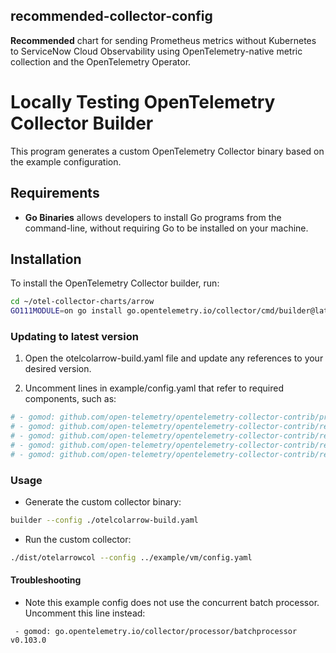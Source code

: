 ## recommended-collector-config

**Recommended** chart for sending Prometheus metrics without Kubernetes to ServiceNow Cloud Observability using OpenTelemetry-native metric collection and the OpenTelemetry Operator.

# Locally Testing OpenTelemetry Collector Builder

This program generates a custom OpenTelemetry Collector binary based on the example configuration.

## Requirements

- **Go Binaries** allows developers to install Go programs from the command-line, without requiring Go to be installed on your machine.

## Installation

To install the OpenTelemetry Collector builder, run:

```bash
cd ~/otel-collector-charts/arrow
GO111MODULE=on go install go.opentelemetry.io/collector/cmd/builder@latest
```

### Updating to latest version

1. Open the otelcolarrow-build.yaml file and update any references to your desired version.

2. Uncomment lines in example/config.yaml that refer to required components, such as:

```yaml
# - gomod: github.com/open-telemetry/opentelemetry-collector-contrib/processor/attributesprocessor v0.103.0
# - gomod: github.com/open-telemetry/opentelemetry-collector-contrib/receiver/prometheusreceiver v0.103.0
# - gomod: github.com/open-telemetry/opentelemetry-collector-contrib/receiver/hostmetricsreceiver v0.103.0
# - gomod: github.com/open-telemetry/opentelemetry-collector-contrib/receiver/kubeletstatsreceiver v0.103.0
# - gomod: github.com/open-telemetry/opentelemetry-collector-contrib/receiver/k8sclusterreceiver v0.103.0
```

### Usage

- Generate the custom collector binary:

```bash
builder --config ./otelcolarrow-build.yaml
```

- Run the custom collector:

```bash
./dist/otelarrowcol --config ../example/vm/config.yaml
```

#### Troubleshooting

- Note this example config does not use the concurrent batch processor. Uncomment this line instead:

` - gomod: go.opentelemetry.io/collector/processor/batchprocessor v0.103.0`
